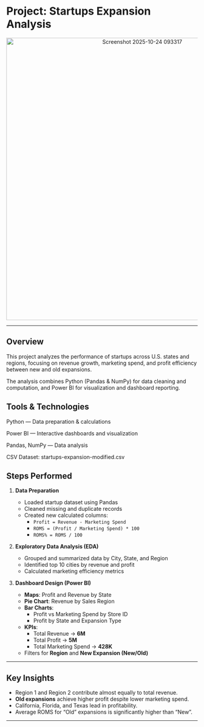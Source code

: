 # Project: Startups Expansion Analysis

<p align="center">
  <img width="700" height="742" alt="Screenshot 2025-10-24 093317" src="https://github.com/user-attachments/assets/452e5c77-bcdb-44ec-b2bc-95718f8849f6" >
</p>

---


## Overview

This project analyzes the performance of startups across U.S. states and regions, focusing on revenue growth, marketing spend, and profit efficiency between new and old expansions.

The analysis combines Python (Pandas & NumPy) for data cleaning and computation, and Power BI for visualization and dashboard reporting.

##  Tools & Technologies
 Python — Data preparation & calculations

 Power BI — Interactive dashboards and visualization

 Pandas, NumPy — Data analysis

 CSV Dataset: startups-expansion-modified.csv
##  Steps Performed
1. **Data Preparation**
   - Loaded startup dataset using Pandas  
   - Cleaned missing and duplicate records  
   - Created new calculated columns:
     - `Profit = Revenue - Marketing Spend`
     - `ROMS = (Profit / Marketing Spend) * 100`
     - `ROMS% = ROMS / 100`

2. **Exploratory Data Analysis (EDA)**
   - Grouped and summarized data by City, State, and Region  
   - Identified top 10 cities by revenue and profit  
   - Calculated marketing efficiency metrics  

3. **Dashboard Design (Power BI)**
   - **Maps**: Profit and Revenue by State  
   - **Pie Chart**: Revenue by Sales Region  
   - **Bar Charts**:
     - Profit vs Marketing Spend by Store ID  
     - Profit by State and Expansion Type  
   - **KPIs**:
     - Total Revenue → **6M**  
     - Total Profit → **5M**  
     - Total Marketing Spend → **428K**  
   - Filters for **Region** and **New Expansion (New/Old)**

---
##  Key Insights
- Region 1 and Region 2 contribute almost equally to total revenue.  
- **Old expansions** achieve higher profit despite lower marketing spend.  
- California, Florida, and Texas lead in profitability.  
- Average ROMS for “Old” expansions is significantly higher than “New”.

---
